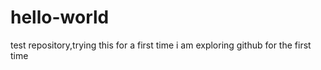 # hello-world
test repository,trying this for a first time
i am exploring github for the first time
